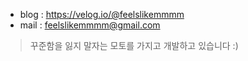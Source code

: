 
- blog : https://velog.io/@feelslikemmmm <br>
- mail : feelslikemmmm@gmail.com

>꾸준함을 잃지 말자는 모토를 가지고 개발하고 있습니다 :)
<!--
**feelslikemmmm/Feelslikemmmm** is a ✨ _special_ ✨ repository because its `README.md` (this file) appears on your GitHub profile.

Here are some ideas to get you started:

- 🔭 I’m currently working on ...
- 🌱 I’m currently learning ...
- 👯 I’m looking to collaborate on ...🖐🏻
- 🤔 I’m looking for help with ...
- 💬 Ask me about ...
- 📫 How to reach me: ...
- 😄 Pronouns: ...
- ⚡ Fun fact: ...
-->
